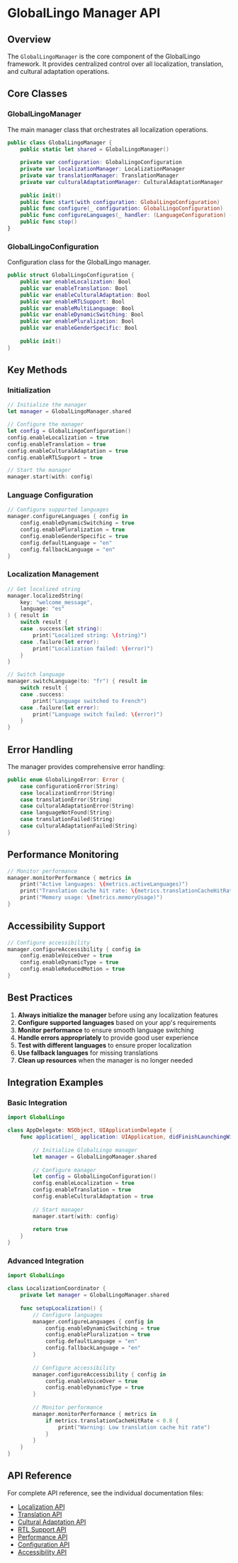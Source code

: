 # GlobalLingo Manager API

## Overview

The `GlobalLingoManager` is the core component of the GlobalLingo framework. It provides centralized control over all localization, translation, and cultural adaptation operations.

## Core Classes

### GlobalLingoManager

The main manager class that orchestrates all localization operations.

```swift
public class GlobalLingoManager {
    public static let shared = GlobalLingoManager()
    
    private var configuration: GlobalLingoConfiguration
    private var localizationManager: LocalizationManager
    private var translationManager: TranslationManager
    private var culturalAdaptationManager: CulturalAdaptationManager
    
    public init()
    public func start(with configuration: GlobalLingoConfiguration)
    public func configure(_ configuration: GlobalLingoConfiguration)
    public func configureLanguages(_ handler: (LanguageConfiguration) -> Void)
    public func stop()
}
```

### GlobalLingoConfiguration

Configuration class for the GlobalLingo manager.

```swift
public struct GlobalLingoConfiguration {
    public var enableLocalization: Bool
    public var enableTranslation: Bool
    public var enableCulturalAdaptation: Bool
    public var enableRTLSupport: Bool
    public var enableMultiLanguage: Bool
    public var enableDynamicSwitching: Bool
    public var enablePluralization: Bool
    public var enableGenderSpecific: Bool
    
    public init()
}
```

## Key Methods

### Initialization

```swift
// Initialize the manager
let manager = GlobalLingoManager.shared

// Configure the manager
let config = GlobalLingoConfiguration()
config.enableLocalization = true
config.enableTranslation = true
config.enableCulturalAdaptation = true
config.enableRTLSupport = true

// Start the manager
manager.start(with: config)
```

### Language Configuration

```swift
// Configure supported languages
manager.configureLanguages { config in
    config.enableDynamicSwitching = true
    config.enablePluralization = true
    config.enableGenderSpecific = true
    config.defaultLanguage = "en"
    config.fallbackLanguage = "en"
}
```

### Localization Management

```swift
// Get localized string
manager.localizedString(
    key: "welcome_message",
    language: "es"
) { result in
    switch result {
    case .success(let string):
        print("Localized string: \(string)")
    case .failure(let error):
        print("Localization failed: \(error)")
    }
}

// Switch language
manager.switchLanguage(to: "fr") { result in
    switch result {
    case .success:
        print("Language switched to French")
    case .failure(let error):
        print("Language switch failed: \(error)")
    }
}
```

## Error Handling

The manager provides comprehensive error handling:

```swift
public enum GlobalLingoError: Error {
    case configurationError(String)
    case localizationError(String)
    case translationError(String)
    case culturalAdaptationError(String)
    case languageNotFound(String)
    case translationFailed(String)
    case culturalAdaptationFailed(String)
}
```

## Performance Monitoring

```swift
// Monitor performance
manager.monitorPerformance { metrics in
    print("Active languages: \(metrics.activeLanguages)")
    print("Translation cache hit rate: \(metrics.translationCacheHitRate)")
    print("Memory usage: \(metrics.memoryUsage)")
}
```

## Accessibility Support

```swift
// Configure accessibility
manager.configureAccessibility { config in
    config.enableVoiceOver = true
    config.enableDynamicType = true
    config.enableReducedMotion = true
}
```

## Best Practices

1. **Always initialize the manager** before using any localization features
2. **Configure supported languages** based on your app's requirements
3. **Monitor performance** to ensure smooth language switching
4. **Handle errors appropriately** to provide good user experience
5. **Test with different languages** to ensure proper localization
6. **Use fallback languages** for missing translations
7. **Clean up resources** when the manager is no longer needed

## Integration Examples

### Basic Integration

```swift
import GlobalLingo

class AppDelegate: NSObject, UIApplicationDelegate {
    func application(_ application: UIApplication, didFinishLaunchingWithOptions launchOptions: [UIApplication.LaunchOptionsKey: Any]?) -> Bool {
        
        // Initialize GlobalLingo manager
        let manager = GlobalLingoManager.shared
        
        // Configure manager
        let config = GlobalLingoConfiguration()
        config.enableLocalization = true
        config.enableTranslation = true
        config.enableCulturalAdaptation = true
        
        // Start manager
        manager.start(with: config)
        
        return true
    }
}
```

### Advanced Integration

```swift
import GlobalLingo

class LocalizationCoordinator {
    private let manager = GlobalLingoManager.shared
    
    func setupLocalization() {
        // Configure languages
        manager.configureLanguages { config in
            config.enableDynamicSwitching = true
            config.enablePluralization = true
            config.defaultLanguage = "en"
            config.fallbackLanguage = "en"
        }
        
        // Configure accessibility
        manager.configureAccessibility { config in
            config.enableVoiceOver = true
            config.enableDynamicType = true
        }
        
        // Monitor performance
        manager.monitorPerformance { metrics in
            if metrics.translationCacheHitRate < 0.8 {
                print("Warning: Low translation cache hit rate")
            }
        }
    }
}
```

## API Reference

For complete API reference, see the individual documentation files:

- [Localization API](LocalizationAPI.md)
- [Translation API](TranslationAPI.md)
- [Cultural Adaptation API](CulturalAdaptationAPI.md)
- [RTL Support API](RTLSupportAPI.md)
- [Performance API](PerformanceAPI.md)
- [Configuration API](ConfigurationAPI.md)
- [Accessibility API](AccessibilityAPI.md)
